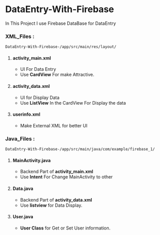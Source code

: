 # DataEntry-With-Firebase
In This Project I use Firebase DataBase for DataEntry

### XML_Files :
``` DataEntry-With-Firebase-/app/src/main/res/layout/ ```
1. #### activity_main.xml
    - UI For Data Entry
    - Use **CardView** For make Attractive.
2. #### activity_data.xml
    - UI for Display Data
    - Use **ListView** In the CardView For Display the data
3. #### userinfo.xml
    - Make External XML for better UI
    
### Java_Files :
``` DataEntry-With-Firebase-/app/src/main/java/com/example/firebase_1/ ```
1. #### MainActivity.java
    - Backend Part of **activity_main.xml**
    - Use **Intent** For Change MainActivity to other
2. #### Data.java
    - Backend Part of **activity_data.xml**
    - Use **listview** for Data Display.
3. #### User.java
    - **User Class** for Get or Set User information.
    
    

